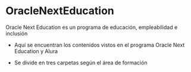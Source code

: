 # OracleNextEducation
Oracle Next Education es un programa de educación, empleabilidad e inclusión


- Aquí se encuentran los contenidos vistos en el programa Oracle Next Education y Alura

- Se divide en tres carpetas según el área de formación 
